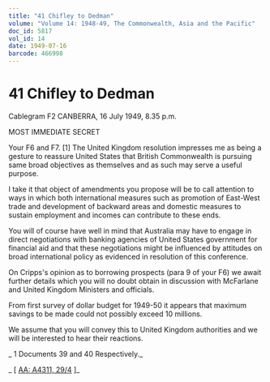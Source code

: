 ```yaml
---
title: "41 Chifley to Dedman"
volume: "Volume 14: 1948-49, The Commonwealth, Asia and the Pacific"
doc_id: 5817
vol_id: 14
date: 1949-07-16
barcode: 466998
---
```


# 41 Chifley to Dedman

Cablegram F2 CANBERRA, 16 July 1949, 8.35 p.m.

MOST IMMEDIATE SECRET

Your F6 and F7. [1] The United Kingdom resolution impresses me as being a gesture to reassure United States that British Commonwealth is pursuing same broad objectives as themselves and as such may serve a useful purpose.

I take it that object of amendments you propose will be to call attention to ways in which both international measures such as promotion of East-West trade and development of backward areas and domestic measures to sustain employment and incomes can contribute to these ends.

You will of course have well in mind that Australia may have to engage in direct negotiations with banking agencies of United States government for financial aid and that these negotiations might be influenced by attitudes on broad international policy as evidenced in resolution of this conference.

On Cripps's opinion as to borrowing prospects (para 9 of your F6) we await further details which you will no doubt obtain in discussion with McFarlane and United Kingdom Ministers and officials.

From first survey of dollar budget for 1949-50 it appears that maximum savings to be made could not possibly exceed 10 millions.

We assume that you will convey this to United Kingdom authorities and we will be interested to hear their reactions.

_ 1 Documents 39 and 40 Respectively._

_ [ [AA: A4311, 29/4](http://www.naa.gov.au/cgi-bin/Search?O=I&Number=466998) ]_
